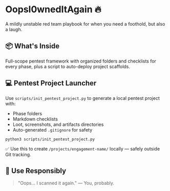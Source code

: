 # OopsI0wnedItAgain 🔥

A mildly unstable red team playbook for when you need a foothold, but also a laugh.

## 📦 What's Inside

Full-scope pentest framework with organized folders and checklists for every phase, plus a script to auto-deploy project scaffolds.

## 💻 Pentest Project Launcher

Use `scripts/init_pentest_project.py` to generate a local pentest project with:
- Phase folders
- Markdown checklists
- Loot, screenshots, and artifacts directories
- Auto-generated `.gitignore` for safety

```bash
python3 scripts/init_pentest_project.py
```

✅ Use this to create `/projects/engagement-name/` locally — safely outside Git tracking.

## 🚨 Use Responsibly

> "Oops... I scanned it again." — You, probably.
